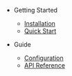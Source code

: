 * Getting Started
  * [Installation](installation.md)
  * [Quick Start](quickstart.md)

* Guide
  * [Configuration](configuration.md)
  * [API Reference](api.md)